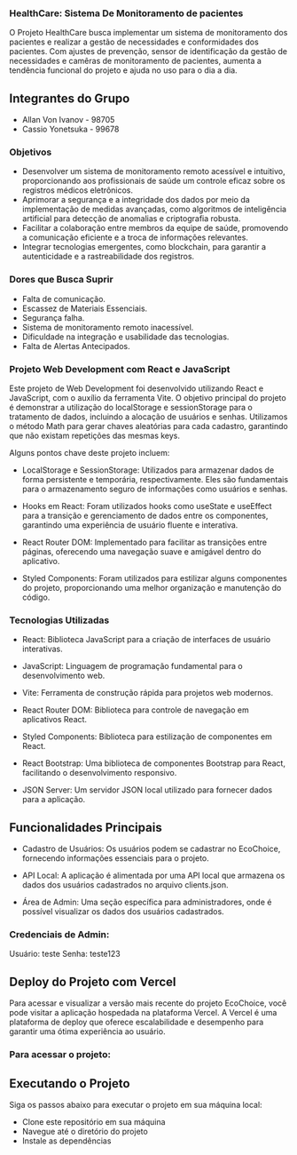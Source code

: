 ### HealthCare: Sistema De Monitoramento de pacientes
O Projeto HealthCare busca implementar um sistema de monitoramento dos pacientes e realizar a gestão de necessidades e conformidades dos pacientes. Com ajustes de prevenção, sensor de identificação da gestão de necessidades e camêras de monitoramento de pacientes, aumenta a tendência funcional do projeto e ajuda no uso para o dia a dia.

## Integrantes do Grupo
- Allan Von Ivanov - 98705
- Cassio Yonetsuka - 99678

### Objetivos
- Desenvolver um sistema de monitoramento remoto acessível e intuitivo, proporcionando aos profissionais de saúde um controle eficaz sobre os registros médicos eletrônicos.
- Aprimorar a segurança e a integridade dos dados por meio da implementação de medidas avançadas, como algoritmos de inteligência artificial para detecção de anomalias e criptografia robusta.
- Facilitar a colaboração entre membros da equipe de saúde, promovendo a comunicação eficiente e a troca de informações relevantes.
- Integrar tecnologias emergentes, como blockchain, para garantir a autenticidade e a rastreabilidade dos registros.

### Dores que Busca Suprir
- Falta de comunicação.
- Escassez de Materiais Essenciais.
- Segurança falha.
- Sistema de monitoramento remoto inacessível.
- Dificuldade na integração e usabilidade das tecnologias.
- Falta de Alertas Antecipados.

### Projeto Web Development com React e JavaScript
Este projeto de Web Development foi desenvolvido utilizando React e JavaScript, com o auxílio da ferramenta Vite. O objetivo principal do projeto é demonstrar a utilização do localStorage e sessionStorage para o tratamento de dados, incluindo a alocação de usuários e senhas. Utilizamos o método Math para gerar chaves aleatórias para cada cadastro, garantindo que não existam repetições das mesmas keys.

Alguns pontos chave deste projeto incluem:

- LocalStorage e SessionStorage: Utilizados para armazenar dados de forma persistente e temporária, respectivamente. Eles são fundamentais para o armazenamento seguro de informações como usuários e senhas.

- Hooks em React: Foram utilizados hooks como useState e useEffect para a transição e gerenciamento de dados entre os componentes, garantindo uma experiência de usuário fluente e interativa.

- React Router DOM: Implementado para facilitar as transições entre páginas, oferecendo uma navegação suave e amigável dentro do aplicativo.

- Styled Components: Foram utilizados para estilizar alguns componentes do projeto, proporcionando uma melhor organização e manutenção do código.

### Tecnologias Utilizadas
- React: Biblioteca JavaScript para a criação de interfaces de usuário interativas.

- JavaScript: Linguagem de programação fundamental para o desenvolvimento web.

- Vite: Ferramenta de construção rápida para projetos web modernos.

- React Router DOM: Biblioteca para controle de navegação em aplicativos React.

- Styled Components: Biblioteca para estilização de componentes em React.

- React Bootstrap: Uma biblioteca de componentes Bootstrap para React, facilitando o desenvolvimento responsivo.

- JSON Server: Um servidor JSON local utilizado para fornecer dados para a aplicação.

## Funcionalidades Principais
- Cadastro de Usuários: Os usuários podem se cadastrar no EcoChoice, fornecendo informações essenciais para o projeto.

- API Local: A aplicação é alimentada por uma API local que armazena os dados dos usuários cadastrados no arquivo clients.json.

- Área de Admin: Uma seção específica para administradores, onde é possível visualizar os dados dos usuários cadastrados.

### Credenciais de Admin:
Usuário: teste
Senha: teste123

## Deploy do Projeto com Vercel
Para acessar e visualizar a versão mais recente do projeto EcoChoice, você pode visitar a aplicação hospedada na plataforma Vercel. A Vercel é uma plataforma de deploy que oferece escalabilidade e desempenho para garantir uma ótima experiência ao usuário.

### Para acessar o projeto:

## Executando o Projeto
Siga os passos abaixo para executar o projeto em sua máquina local:

- Clone este repositório em sua máquina
- Navegue até o diretório do projeto
- Instale as dependências
